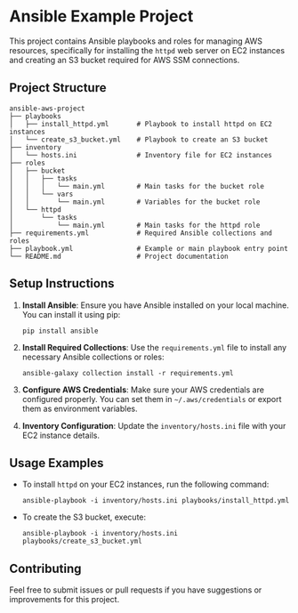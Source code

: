 # Ansible Example Project

This project contains Ansible playbooks and roles for managing AWS resources, specifically for installing the `httpd` web server on EC2 instances and creating an S3 bucket required for AWS SSM connections.

## Project Structure

```
ansible-aws-project
├── playbooks
│   ├── install_httpd.yml       # Playbook to install httpd on EC2 instances
│   └── create_s3_bucket.yml    # Playbook to create an S3 bucket
├── inventory
│   └── hosts.ini               # Inventory file for EC2 instances
├── roles
│   ├── bucket
│   │   ├── tasks
│   │   │   └── main.yml        # Main tasks for the bucket role
│   │   └── vars
│   │       └── main.yml        # Variables for the bucket role
│   └── httpd
│       └── tasks
│           └── main.yml        # Main tasks for the httpd role
├── requirements.yml            # Required Ansible collections and roles
├── playbook.yml                # Example or main playbook entry point
└── README.md                   # Project documentation
```

## Setup Instructions

1. **Install Ansible**: Ensure you have Ansible installed on your local machine. You can install it using pip:

   ```
   pip install ansible
   ```

2. **Install Required Collections**: Use the `requirements.yml` file to install any necessary Ansible collections or roles:

   ```
   ansible-galaxy collection install -r requirements.yml
   ```

3. **Configure AWS Credentials**: Make sure your AWS credentials are configured properly. You can set them in `~/.aws/credentials` or export them as environment variables.

4. **Inventory Configuration**: Update the `inventory/hosts.ini` file with your EC2 instance details.

## Usage Examples

- To install `httpd` on your EC2 instances, run the following command:

  ```
  ansible-playbook -i inventory/hosts.ini playbooks/install_httpd.yml
  ```

- To create the S3 bucket, execute:

  ```
  ansible-playbook -i inventory/hosts.ini playbooks/create_s3_bucket.yml
  ```

## Contributing

Feel free to submit issues or pull requests if you have suggestions or improvements for this project.